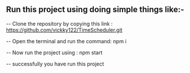 ## Run this project using doing simple things like:-

-- Clone the repository by copying this link :  https://github.com/vickky122/TimeScheduler.git

-- Open the terminal and run the command: npm i

-- Now run the project using : npm start

-- successfully you have run this project
